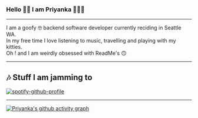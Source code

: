 ### Hello 👋🏽 I am Priyanka 👩🏽‍💻
---
I am a goofy 🤓 backend software developer currently reciding in Seattle WA. <br/>
In my free time I love listening to music, travelling and playing with my kitties. <br/>
Oh ! and I am weirdly obsessed with ReadMe's 🙃

---
## 🎶 Stuff I am jamming to 
[![spotify-github-profile](https://spotify-github-profile.vercel.app/api/view?uid=1298622565&cover_image=true&theme=novatorem)](https://github.com/kittinan/spotify-github-profile)

---
[![Priyanka's github activity graph](https://activity-graph.herokuapp.com/graph?username=PriyankaKhire&theme=react-dark)](https://github.com/ashutosh00710/github-readme-activity-graph)


